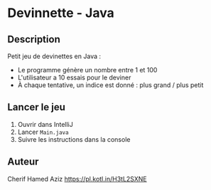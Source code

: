 # Devinnette - Java

##  Description
Petit jeu de devinettes en Java :
- Le programme génère un nombre entre 1 et 100
- L'utilisateur a 10 essais pour le deviner
- À chaque tentative, un indice est donné : plus grand / plus petit

##  Lancer le jeu
1. Ouvrir dans IntelliJ
2. Lancer `Main.java`
3. Suivre les instructions dans la console

##  Auteur
Cherif Hamed Aziz
https://pl.kotl.in/H3tL2SXNE
